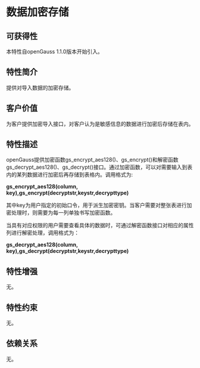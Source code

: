 # 数据加密存储<a name="ZH-CN_TOPIC_0000001088406676"></a>

## 可获得性<a name="section8174682"></a>

本特性自openGauss 1.1.0版本开始引入。

## 特性简介<a name="section6463280"></a>

提供对导入数据的加密存储。

## 客户价值<a name="section58169521"></a>

为客户提供加密导入接口，对客户认为是敏感信息的数据进行加密后存储在表内。

## 特性描述<a name="section53763648"></a>

openGauss提供加密函数gs\_encrypt\_aes128\(\)、gs_encrypt()和解密函数gs\_decrypt\_aes128\(\)、gs\_decrypt()接口。通过加密函数，可以对需要输入到表内的某列数据进行加密后再存储到表格内。调用格式为:

**gs\_encrypt\_aes128\(column, key\),gs_encrypt(decryptstr,keystr,decrypttype)**

其中key为用户指定的初始口令，用于派生加密密钥。当客户需要对整张表进行加密处理时，则需要为每一列单独书写加密函数。

当具有对应权限的用户需要查看具体的数据时，可通过解密函数接口对相应的属性列进行解密处理，调用格式为：

**gs\_decrypt\_aes128\(column, key\),gs\_decrypt(decryptstr,keystr,decrypttype)**

## 特性增强<a name="section14110789"></a>

无。

## 特性约束<a name="section06531946143616"></a>

无。

## 依赖关系<a name="section59888241"></a>

无。
